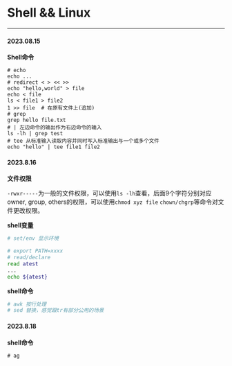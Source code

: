 # Shell && Linux

---

#### 2023.08.15

**Shell命令**

```shell 
# echo
echo ...
# redirect < > << >> 
echo "hello,world" > file
echo < file
ls < file1 > file2
1 >> file  # 在原有文件上(追加)
# grep
grep hello file.txt
# | 左边命令的输出作为右边命令的输入
ls -lh | grep test 
# tee 从标准输入读取内容并同时写入标准输出与一个或多个文件
echo "hello" | tee file1 file2
```

#### 2023.8.16

**文件权限**

`-rwxr-----`为一般的文件权限，可以使用`ls -lh`查看，后面9个字符分别对应owner, group, others的权限，可以使用`chmod xyz file` `chown/chgrp`等命令对文件更改权限。

**shell变量**

```bash
# set/env 显示环境

# export PATH=xxxx
# read/declare
read atest
...
echo ${atest}
```

**shell命令**

```bash
# awk 按行处理
# sed 替换，感觉跟tr有部分公用的场景
```

#### 2023.8.18

**shell命令**

```shell
# ag 
```


